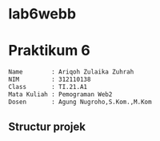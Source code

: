 # lab6webb
# Praktikum 6
```bash
Name        : Ariqoh Zulaika Zuhrah
NIM         : 312110138
Class       : TI.21.A1
Mata Kuliah : Pemograman Web2
Dosen       : Agung Nugroho,S.Kom.,M.Kom
```
## **Structur projek**

